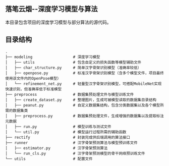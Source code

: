 ## 落笔云烟--深度学习模型与算法
本目录包含项目的深度学习模型与部分算法的源代码。

## 目录结构
    .
    ├── modeling                  # 深度学习模型
    │   ├── utils                 # 包含自定义的损失函数等模型辅助文件
    │   ├── char_structure.py     # 简单汉字骨架识别模型（准确率较低）
    │   ├── openpose.py           # 标准汉字骨架识别模型（含多个模型文件，项目最终使用该文件内的OpenPose模型）
    │   └── refinement_net.py     # 轻量型汉字骨架识别模型，可搭配MobileNet实现快速识别，但准确率低于标准模型
    ├── preprocess                # 数据集预处理文件与模型训练文件
    │   ├── create_dataset.py     # 整理图片，生成可被模型读取的数据集目录结构
    │   ├── peanut.py             # 自定义数据集结构，包含分类数据集以及各个模型所需的数据集类
    │   ├── preprocess.py         # 数据集预处理文件，生成增强的数据集以及提取标注元数据
    │   ├── run.py                # 模型训练与测试文件
    │   └── util.py               # 模型运行过程所需的辅助函数
    ├── rectify                   # 封装完成供后端调用的算法接口
    ├── runner                    # 汉字骨架预测算法与模型预训练文件
    │   ├── estimator.py          # 汉字骨架预测算法
    │   └── run_cls.py            # 汉字骨架预测模型的骨干网络预训练文件
    └── utils                     # 配置文件
